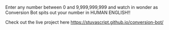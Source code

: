Enter any number between 0 and 9,999,999,999 and watch in wonder as
Conversion Bot spits out your number in HUMAN ENGLISH!!

Check out the live project here https://stuvascript.github.io/conversion-bot/
